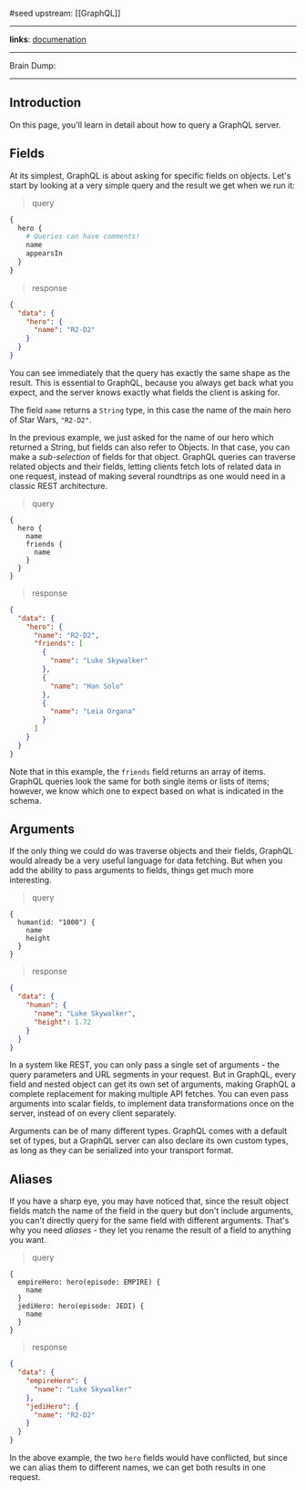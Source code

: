 #seed 
upstream: [[GraphQL]]

---

**links**: [documenation](https://graphql.org/learn/queries/)

---

Brain Dump: 

--- 


## Introduction 

On this page, you'll learn in detail about how to query a GraphQL server.

## Fields 

At its simplest, GraphQL is about asking for specific fields on objects. Let's start by looking at a very simple query and the result we get when we run it:

>query
```graphql
{
  hero {
	# Queries can have comments!
    name
    appearsIn
  }
}
```

>response 
```json
{
  "data": {
    "hero": {
      "name": "R2-D2"
    }
  }
}
```

You can see immediately that the query has exactly the same shape as the result. This is essential to GraphQL, because you always get back what you expect, and the server knows exactly what fields the client is asking for.

The field `name` returns a `String` type, in this case the name of the main hero of Star Wars, `"R2-D2"`.

In the previous example, we just asked for the name of our hero which returned a String, but fields can also refer to Objects. In that case, you can make a _sub-selection_ of fields for that object. GraphQL queries can traverse related objects and their fields, letting clients fetch lots of related data in one request, instead of making several roundtrips as one would need in a classic REST architecture.

>query
```
{
  hero {
    name
    friends {
      name
    }
  }
}
```

>response
```json
{
  "data": {
    "hero": {
      "name": "R2-D2",
      "friends": [
        {
          "name": "Luke Skywalker"
        },
        {
          "name": "Han Solo"
        },
        {
          "name": "Leia Organa"
        }
      ]
    }
  }
}
```

Note that in this example, the `friends` field returns an array of items. GraphQL queries look the same for both single items or lists of items; however, we know which one to expect based on what is indicated in the schema.

## Arguments 

If the only thing we could do was traverse objects and their fields, GraphQL would already be a very useful language for data fetching. But when you add the ability to pass arguments to fields, things get much more interesting.

>query
```
{
  human(id: "1000") {
    name
    height
  }
}
```

>response
```json
{
  "data": {
    "human": {
      "name": "Luke Skywalker",
      "height": 1.72
    }
  }
}
```

In a system like REST, you can only pass a single set of arguments - the query parameters and URL segments in your request. But in GraphQL, every field and nested object can get its own set of arguments, making GraphQL a complete replacement for making multiple API fetches. You can even pass arguments into scalar fields, to implement data transformations once on the server, instead of on every client separately.

Arguments can be of many different types. GraphQL comes with a default set of types, but a GraphQL server can also declare its own custom types, as long as they can be serialized into your transport format.

## Aliases

If you have a sharp eye, you may have noticed that, since the result object fields match the name of the field in the query but don't include arguments, you can't directly query for the same field with different arguments. That's why you need _aliases_ - they let you rename the result of a field to anything you want.

>query
```
{
  empireHero: hero(episode: EMPIRE) {
    name
  }
  jediHero: hero(episode: JEDI) {
    name
  }
}
```

>response
```json
{
  "data": {
    "empireHero": {
      "name": "Luke Skywalker"
    },
    "jediHero": {
      "name": "R2-D2"
    }
  }
}
```

In the above example, the two `hero` fields would have conflicted, but since we can alias them to different names, we can get both results in one request.

